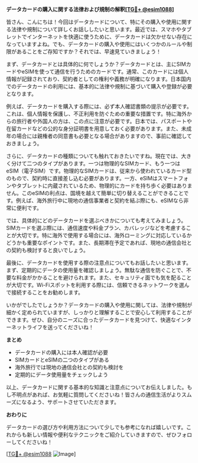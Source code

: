 **データカードの購入に関する法律および規制の解釈[[TG💪+ @esim1088](https://t.me/s/esim1088)]**

皆さん、こんにちは！今回はデータカードについて、特にその購入や使用に関する法律や規制について詳しくお話ししたいと思います。最近では、スマホやタブレットでインターネットを快適に使うために、データカードは欠かせない存在になっていますよね。でも、データカードの購入や使用にはいくつかのルールや制限があることをご存知ですか？それでは、早速見ていきましょう！

まず、データカードとは具体的に何でしょうか？データカードとは、主にSIMカードやeSIMを使って通信を行うためのカードです。通常、このカードには個人情報が記録されており、契約者としての権利や義務が明確になります。日本国内でのデータカードの利用には、基本的に法律や規制に基づいて購入や登録が必要となります。

例えば、データカードを購入する際には、必ず本人確認書類の提示が必要です。これは、個人情報を保護し、不正利用を防ぐための重要な措置です。特に海外からの旅行者や外国人の方は、この点に注意が必要です。日本では、パスポートや在留カードなどの公的な身分証明書を用意しておく必要があります。また、未成年の場合には親権者の同意書も必要となる場合がありますので、事前に確認しておきましょう。

さらに、データカードの種類についても触れておきたいですね。現在では、大きく分けて二つのタイプがあります。一つは物理的なSIMカード、もう一つはeSIM（電子SIM）です。物理的なSIMカードは、従来から使われているカード型のもので、契約時に直接差し込む必要があります。一方、eSIMはスマートフォンやタブレットに内蔵されているため、物理的にカードを持ち歩く必要はありません。このeSIMの利点は、国境を越えて簡単に切り替えることができることです。例えば、海外旅行中に現地の通信事業者と契約を結ぶ際にも、eSIMなら非常に便利です。

では、具体的にどのデータカードを選ぶべきかについても考えてみましょう。SIMカードを選ぶ際には、通信速度や料金プラン、カバレッジなどを考慮することが大切です。特に海外で使用する場合には、海外ローミングに対応しているかどうかも重要なポイントです。また、長期滞在予定であれば、現地の通信会社との契約も検討すると良いでしょう。

最後に、データカードを使用する際の注意点についてもお話したいと思います。まず、定期的にデータの使用量を確認しましょう。無駄な通信を防ぐことで、不要な料金がかかることを避けられます。また、セキュリティ面でも気を配ることが大切です。Wi-Fiスポットを利用する際には、信頼できるネットワークを選んで接続することをお勧めします。

いかがでしたでしょうか？データカードの購入や使用に関しては、法律や規制が細かく定められていますが、しっかりと理解することで安心して利用することができます。ぜひ、自分のニーズに合ったデータカードを見つけて、快適なインターネットライフを送ってくださいね！

**まとめ**

- データカードの購入には本人確認が必要
- SIMカードとeSIMの二つのタイプがある
- 海外旅行では現地の通信会社との契約も検討を
- 定期的にデータ使用量をチェックしよう

以上、データカードに関する基本的な知識と注意点についてお伝えしました。もし不明点があれば、お気軽に質問してくださいね！皆さんの通信生活がよりスムーズになるよう、サポートさせていただきます。

**おわりに**

データカードの選び方や利用方法について少しでも参考になれば嬉しいです。これからも新しい情報や便利なテクニックをご紹介していきますので、ぜひフォローしてくださいね！

[[TG💪+ @esim1088](https://t.me/s/esim1088) ![Image](https://i.postimg.cc/Y0z9fWf4/image.png)]